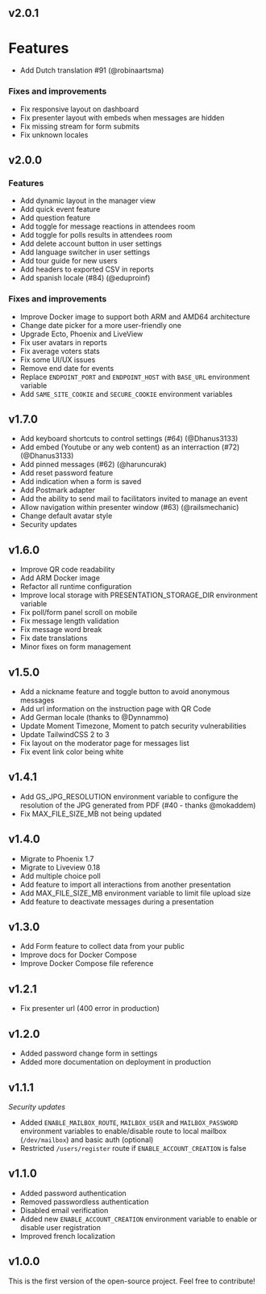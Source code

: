 ## v2.0.1

# Features

- Add Dutch translation #91 (@robinaartsma)

### Fixes and improvements

- Fix responsive layout on dashboard
- Fix presenter layout with embeds when messages are hidden
- Fix missing stream for form submits
- Fix unknown locales

## v2.0.0

### Features

- Add dynamic layout in the manager view
- Add quick event feature
- Add question feature
- Add toggle for message reactions in attendees room
- Add toggle for polls results in attendees room
- Add delete account button in user settings
- Add language switcher in user settings
- Add tour guide for new users
- Add headers to exported CSV in reports
- Add spanish locale (#84) (@eduproinf)

### Fixes and improvements

- Improve Docker image to support both ARM and AMD64 architecture
- Change date picker for a more user-friendly one
- Upgrade Ecto, Phoenix and LiveView
- Fix user avatars in reports
- Fix average voters stats
- Fix some UI/UX issues
- Remove end date for events
- Replace `ENDPOINT_PORT` and `ENDPOINT_HOST` with `BASE_URL` environment variable
- Add `SAME_SITE_COOKIE` and `SECURE_COOKIE` environment variables

## v1.7.0

- Add keyboard shortcuts to control settings (#64) (@Dhanus3133)
- Add embed (Youtube or any web content) as an interraction (#72) (@Dhanus3133)
- Add pinned messages (#62) (@haruncurak)
- Add reset password feature
- Add indication when a form is saved
- Add Postmark adapter
- Add the ability to send mail to facilitators invited to manage an event
- Allow navigation within presenter window (#63) (@railsmechanic)
- Change default avatar style
- Security updates

## v1.6.0

- Improve QR code readability
- Add ARM Docker image
- Refactor all runtime configuration
- Improve local storage with PRESENTATION_STORAGE_DIR environment variable
- Fix poll/form panel scroll on mobile
- Fix message length validation
- Fix message word break
- Fix date translations
- Minor fixes on form management

## v1.5.0

- Add a nickname feature and toggle button to avoid anonymous messages
- Add url information on the instruction page with QR Code
- Add German locale (thanks to @Dynnammo)
- Update Moment Timezone, Moment to patch security vulnerabilities
- Update TailwindCSS 2 to 3
- Fix layout on the moderator page for messages list
- Fix event link color being white

## v1.4.1

- Add GS_JPG_RESOLUTION environment variable to configure the resolution of the JPG generated from PDF (#40 - thanks @mokaddem)
- Fix MAX_FILE_SIZE_MB not being updated

## v1.4.0

- Migrate to Phoenix 1.7
- Migrate to Liveview 0.18
- Add multiple choice poll
- Add feature to import all interactions from another presentation
- Add MAX_FILE_SIZE_MB environment variable to limit file upload size
- Add feature to deactivate messages during a presentation

## v1.3.0

- Add Form feature to collect data from your public
- Improve docs for Docker Compose
- Improve Docker Compose file reference

## v1.2.1

- Fix presenter url (400 error in production)

## v1.2.0

- Added password change form in settings
- Added more documentation on deployment in production

## v1.1.1

_Security updates_

- Added `ENABLE_MAILBOX_ROUTE`, `MAILBOX_USER` and `MAILBOX_PASSWORD` environment variables to enable/disable route to local mailbox (`/dev/mailbox`) and basic auth (optional)
- Restricted `/users/register` route if `ENABLE_ACCOUNT_CREATION` is false

## v1.1.0

- Added password authentication
- Removed passwordless authentication
- Disabled email verification
- Added new `ENABLE_ACCOUNT_CREATION` environment variable to enable or disable user registration
- Improved french localization

## v1.0.0

This is the first version of the open-source project. Feel free to contribute!
